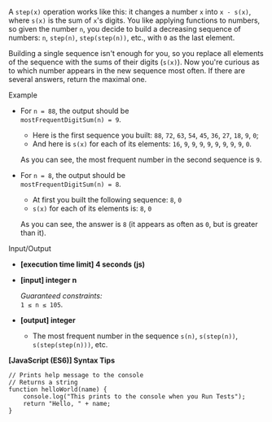 A `step(x)` operation works like this: it changes a number `x` into `x - s(x)`,
where `s(x)` is the sum of `x`'s digits. You like applying functions to numbers,
so given the number `n`, you decide to build a decreasing sequence of numbers:
`n`, `step(n)`, `step(step(n))`, etc., with `0` as the last element.

Building a single sequence isn't enough for you, so you replace all elements of
the sequence with the sums of their digits (`s(x)`). Now you're curious as to
which number appears in the new sequence most often. If there are several
answers, return the maximal one.

Example

- For `n = 88`, the output should be  
  `mostFrequentDigitSum(n) = 9`.

  - Here is the first sequence you built: `88`, `72`, `63`, `54`, `45`, `36`,
    `27`, `18`, `9`, `0`;
  - And here is `s(x)` for each of its elements: `16`, `9`, `9`, `9`, `9`, `9`,
    `9`, `9`, `9`, `0`.

  As you can see, the most frequent number in the second sequence is `9`.

- For `n = 8`, the output should be  
  `mostFrequentDigitSum(n) = 8`.

  - At first you built the following sequence: `8`, `0`
  - `s(x)` for each of its elements is: `8`, `0`

  As you can see, the answer is `8` (it appears as often as `0`, but is greater
  than it).

Input/Output

- **\[execution time limit\] 4 seconds (js)**

- **\[input\] integer n**

  _Guaranteed constraints:_  
  `1 ≤ n ≤ 105`.

- **\[output\] integer**

  - The most frequent number in the sequence `s(n)`, `s(step(n))`,
    `s(step(step(n)))`, etc.

**\[JavaScript (ES6)\] Syntax Tips**

    // Prints help message to the console
    // Returns a string
    function helloWorld(name) {
        console.log("This prints to the console when you Run Tests");
        return "Hello, " + name;
    }
